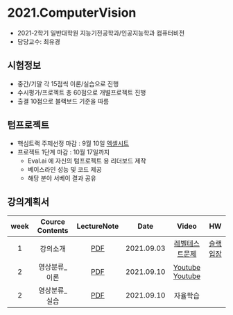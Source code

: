 
# 2021.ComputerVision
- 2021-2학기 일반대학원 지능기전공학과/인공지능학과 컴퓨터비전 
- 담당교수: 최유경

## 시험정보
- 중간/기말 각 15점씩 이론/실습으로 진행
- 수시평가/프로젝트 총 60점으로 개별프로젝트 진행
- 출결 10점으로 블랙보드 기준을 따름 

## 텀프로젝트
- 핵심트랙 주제선정 마감 : 9월 10일 [엑셀시트](https://docs.google.com/spreadsheets/d/1um1bfjKg3W-ZblAhwCPvk1zGkrckyepdLi16L6XLcF8/edit?usp=sharing)
- 프로젝트 1단계 마감 : 10월 17일까지
  - Eval.ai 에 자신의 텀프로젝트 용 리더보드 제작
  - 베이스라인 성능 및 코드 제공
  - 해당 분야 서베이 결과 공유

## 강의계획서

| week | Cource Contents | LectureNote | Date |  Video | HW | 
|:---:|:---:|:---:|:---:|:---:|:---:| 
| 1 | 강의소개 | [PDF](https://github.com/sejongresearch/ComputerVision/blob/main/LectureNote/%5B%E1%84%8F%E1%85%A5%E1%86%B7%E1%84%91%E1%85%B2%E1%84%90%E1%85%A5%E1%84%87%E1%85%B5%E1%84%8C%E1%85%A5%E1%86%AB%5D%5B1%E1%84%8C%E1%85%AE%E1%84%8E%E1%85%A1%5D%20%E1%84%80%E1%85%AA%E1%84%86%E1%85%A9%E1%86%A8%E1%84%89%E1%85%A9%E1%84%80%E1%85%A2%20I%20(2021).pdf) | 2021.09.03 | [레벨테스트문제](https://github.com/sejongresearch/ComputerVision/blob/main/LectureNote/%E1%84%8B%E1%85%B5%E1%86%AB%E1%84%80%E1%85%A9%E1%86%BC%E1%84%8C%E1%85%B5%E1%84%82%E1%85%B3%E1%86%BC%E1%84%8E%E1%85%A2%E1%86%AF%E1%84%85%E1%85%B5%E1%86%AB%E1%84%8C%E1%85%B5_%E1%84%86%E1%85%AE%E1%86%AB%E1%84%8C%E1%85%A6_20201101_22%E1%84%89%E1%85%B5.pdf)| [슬랙입장](https://join.slack.com/t/rcv-sd65648/shared_invite/zt-vdgk8js4-5VuTtZlXkrEErN5mMi~2VQ) |
| 2 | 영상분류_이론 | [PDF](https://github.com/sejongresearch/ComputerVision/blob/main/LectureNote/%5B%E1%84%8F%E1%85%A5%E1%86%B7%E1%84%91%E1%85%B2%E1%84%90%E1%85%A5%E1%84%87%E1%85%B5%E1%84%8C%E1%85%A5%E1%86%AB%5D%5B2%E1%84%8C%E1%85%AE%E1%84%8E%E1%85%A1%5D%20%E1%84%8B%E1%85%A7%E1%86%BC%E1%84%89%E1%85%A1%E1%86%BC%20%E1%84%87%E1%85%AE%E1%86%AB%E1%84%85%E1%85%B2%20(2021)-%E1%84%8B%E1%85%B5%E1%84%85%E1%85%A9%E1%86%AB.pdf) | 2021.09.10 | [Youtube](https://youtu.be/Q44g-lZwjzU) <br> [Youtube](https://youtu.be/hyK3Rcrm9D0) |  |
| 2 | 영상분류_실습 | [PDF](https://github.com/sejongresearch/ComputerVision/blob/main/LectureNote/%5B%E1%84%8F%E1%85%A5%E1%86%B7%E1%84%91%E1%85%B2%E1%84%90%E1%85%A5%E1%84%87%E1%85%B5%E1%84%8C%E1%85%A5%E1%86%AB%5D%5B2%E1%84%8C%E1%85%AE%E1%84%8E%E1%85%A1%5D%20%E1%84%8B%E1%85%A7%E1%86%BC%E1%84%89%E1%85%A1%E1%86%BC%20%E1%84%87%E1%85%AE%E1%86%AB%E1%84%85%E1%85%B2%20(2021)-%E1%84%89%E1%85%B5%E1%86%AF%E1%84%89%E1%85%B3%E1%86%B8.pdf) | 2021.09.10 | 자율학습 |  |


